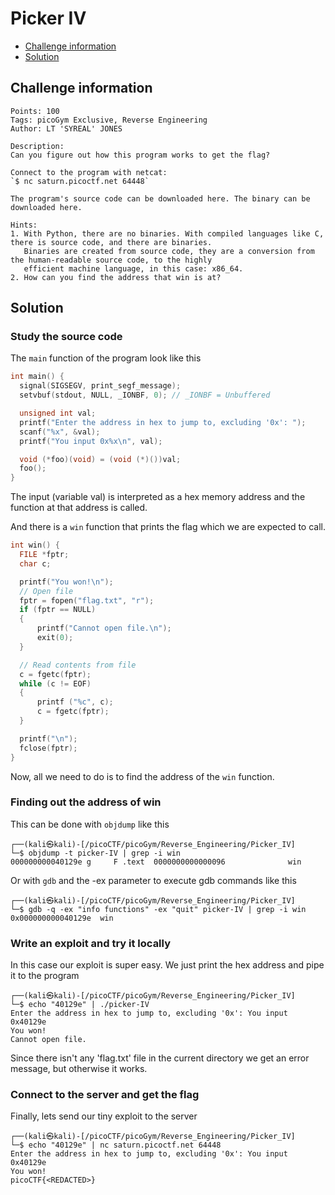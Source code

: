 # Picker IV

- [Challenge information](Picker_IV.md#challenge-information)
- [Solution](Picker_IV.md#solution)

## Challenge information
```
Points: 100
Tags: picoGym Exclusive, Reverse Engineering
Author: LT 'SYREAL' JONES

Description:
Can you figure out how this program works to get the flag?

Connect to the program with netcat:
`$ nc saturn.picoctf.net 64448`

The program's source code can be downloaded here. The binary can be downloaded here.

Hints:
1. With Python, there are no binaries. With compiled languages like C, there is source code, and there are binaries.  
   Binaries are created from source code, they are a conversion from the human-readable source code, to the highly  
   efficient machine language, in this case: x86_64.
2. How can you find the address that win is at?
```

## Solution

### Study the source code

The `main` function of the program look like this
```c
int main() {
  signal(SIGSEGV, print_segf_message);
  setvbuf(stdout, NULL, _IONBF, 0); // _IONBF = Unbuffered

  unsigned int val;
  printf("Enter the address in hex to jump to, excluding '0x': ");
  scanf("%x", &val);
  printf("You input 0x%x\n", val);

  void (*foo)(void) = (void (*)())val;
  foo();
}
```

The input (variable val) is interpreted as a hex memory address and the function at that address is called.

And there is a `win` function that prints the flag which we are expected to call.
```c
int win() {
  FILE *fptr;
  char c;

  printf("You won!\n");
  // Open file
  fptr = fopen("flag.txt", "r");
  if (fptr == NULL)
  {
      printf("Cannot open file.\n");
      exit(0);
  }

  // Read contents from file
  c = fgetc(fptr);
  while (c != EOF)
  {
      printf ("%c", c);
      c = fgetc(fptr);
  }

  printf("\n");
  fclose(fptr);
}
```

Now, all we need to do is to find the address of the `win` function.

### Finding out the address of win

This can be done with `objdump` like this
```
┌──(kali㉿kali)-[/picoCTF/picoGym/Reverse_Engineering/Picker_IV]
└─$ objdump -t picker-IV | grep -i win
000000000040129e g     F .text  0000000000000096              win
```

Or with `gdb` and the -ex parameter to execute gdb commands like this
```
┌──(kali㉿kali)-[/picoCTF/picoGym/Reverse_Engineering/Picker_IV]
└─$ gdb -q -ex "info functions" -ex "quit" picker-IV | grep -i win
0x000000000040129e  win
```

### Write an exploit and try it locally

In this case our exploit is super easy. We just print the hex address and pipe it to the program
```
┌──(kali㉿kali)-[/picoCTF/picoGym/Reverse_Engineering/Picker_IV]
└─$ echo "40129e" | ./picker-IV
Enter the address in hex to jump to, excluding '0x': You input 0x40129e
You won!
Cannot open file.
```

Since there isn't any 'flag.txt' file in the current directory we get an error message, but otherwise it works.

### Connect to the server and get the flag

Finally, lets send our tiny exploit to the server
```
┌──(kali㉿kali)-[/picoCTF/picoGym/Reverse_Engineering/Picker_IV]
└─$ echo "40129e" | nc saturn.picoctf.net 64448
Enter the address in hex to jump to, excluding '0x': You input 0x40129e
You won!
picoCTF{<REDACTED>}
```
